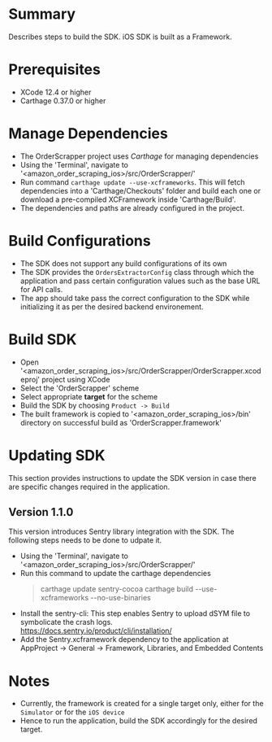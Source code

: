 # Summary

Describes steps to build the SDK.
iOS SDK is built as a Framework.

# Prerequisites

 - XCode 12.4 or higher 
 - Carthage 0.37.0 or higher 

# Manage Dependencies

- The OrderScrapper project uses *Carthage* for managing dependencies
- Using the 'Terminal', navigate to '<amazon_order_scraping_ios>/src/OrderScrapper/'
- Run command `carthage update --use-xcframeworks`. This will fetch dependencies into a 'Carthage/Checkouts' folder and build each one or download a pre-compiled XCFramework inside 'Carthage/Build'.
- The dependencies and paths are already configured in the project.

# Build Configurations

- The SDK does not support any build configurations of its own
- The SDK provides the `OrdersExtractorConfig` class through which the application and pass certain configuration values such as the base URL for API calls.
- The app should take pass the correct configuration to the SDK while initializing it as per the desired backend environement.

# Build SDK

- Open '<amazon_order_scraping_ios>/src/OrderScrapper/OrderScrapper.xcodeproj' project using XCode
- Select the 'OrderScrapper' scheme
- Select appropriate **target** for the scheme
- Build the SDK by choosing `Product -> Build`
- The built framework is copied to '<amazon_order_scraping_ios>/bin' directory on successful build as 'OrderScrapper.framework'

# Updating SDK

This section provides instructions to update the SDK version in case there are specific changes required in the application.

## Version 1.1.0

This version introduces Sentry library integration with the SDK. The following steps needs to be done to udpate it.

- Using the 'Terminal', navigate to '<amazon_order_scraping_ios>/src/OrderScrapper/'
- Run this command to update the carthage dependencies
  > carthage update sentry-cocoa
  > carthage build --use-xcframeworks --no-use-binaries  
- Install the sentry-cli: This step enables Sentry to upload dSYM file to symbolicate the crash logs.
     https://docs.sentry.io/product/cli/installation/
- Add the Sentry.xcframework dependency to the application at
  AppProject -> General -> Framework, Libraries, and Embedded Contents    

# Notes

- Currently, the framework is created for a single target only, either for the `Simulator` or for the `iOS device` 
- Hence to run the application, build the SDK accordingly for the desired target. 

